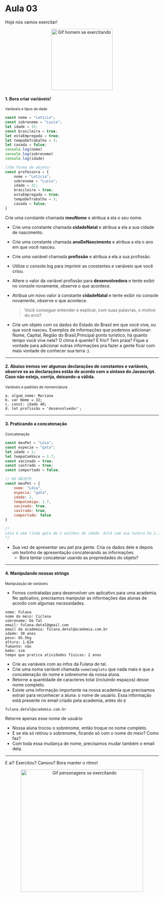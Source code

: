 # Aula 03

Hoje nós vamos exercitar!

<p align="center">
    <img alt="Gif homem se exercitando" src="https://anamaria.uol.com.br/amp-stories/6-dicas-para-treinar-em-casa/assets/11.gif" width=200 />
</p>

#### 1. Bora criar variáveis!
<sub>Variáveis e tipos de dado</sub>

```javascript
const nome = "Letícia";
const sobrenome = "Luzia";
let idade = 32;
const brasileira = true;
let estaEmpregada = true;
let tempoDeTrabalho = 3;
let casada = false;
console.log(nome)
console.log(sobrenome)
console.log(idade)

//Em forma de objeto:
const professora = {
    nome = "Letícia";
    sobrenome = "Luzia";
    idade = 32;
    brasileira = true;
    estaEmpregada = true;
    tempoDeTrabalho = 3;
    casada = false;
}
```

Crie uma constante chamada **meuNome** e atribua a ela o seu nome.
  * Crie uma constante chamada **cidadeNatal** e atribua a ela a sua cidade de nascimento.
  * Crie uma constante chamada **anoDeNascimento** e atribua a ela o ano em que você nasceu.
  * Crie uma variável chamada **profissão** e atribua a ela a sua profissão.
  * Utilize o console.log para imprimir as constantes e variáveis que você criou.
  * Altere o valor da variável profissão para **desenvolvedora** e tente exibir no console novamente, observe o que acontece.
  * Atribua um novo valor à constante **cidadeNatal** e tente exibir no console novamente, observe o que acontece.
    > Você consegue entender e explicar, com suas palavras, o motivo do erro?

  * Crie um objeto com os dados do Estado do Brasil em que você vive, ou que você nasceu. Exemplos de informações que podemos adicionar: Nome, Capital, Região do Brasil,Principal ponto turístico, há quanto tempo você vive nele? O clima é quente? É frio? Tem praia? Fique a vontade para adicionar outras informações pra fazer a gente ficar com mais vontade de conhecer sua terra :).
      
  ---

  #### 2. Abaixo iremos ver algumas declarações de constantes e variáveis, observe se as declarações estão de acordo com a sintaxe do Javascript. Caso não esteja, corrija, deixando-a válida.
  <sub>Variáveis e padrões de nomenclatura</sub>

    a. algum_nome: Mariana
    b. var Nome = 32; 
    c. const: idade 40;
    d. let profissão = 'desenvolvedor';
---

#### 3. Praticando a concatenação
<sub>Concatenação</sub>

```javascript
const meuPet = "Léia";
const especie = "gata";
let idade = 2;
let tempoComVoce = 1.7;
const vacinado = true;
const castrado = true;
const comportado = false;

// OU OBJETO
const meuPet = {
    nome: "Léia",
    especia: "gata",
    idade: 2,
    tempoComigo: 1.7,
    vacinado: true,
    castrado: true,
    comportado: false
}

/*
Léia é uma linda gata de 2 aninhos de idade. Está com sua tutora há 1.7 anos. Léia adora fazer bagunça e receber carinho no pescoço.
*/
```

* Sua vez de apresentar seu pet pra gente. Cria os dados dele e depois um textinho de apresentação concatenando as informações.
    * Bora tentar concatenar usando as propriedades do objeto?
---
#### 4. Manipulando nossas strings
<sub>Manipulação de variáveis</sub>

* Fomos contratadas para desenvolver um aplicativo para uma academia. No aplicativo, precisamos manipular as informações das alunas de acordo com algumas necessidades.

```
nome: Fulana
nome do meio: Ciclana
sobrenome: De Tal
email: fulana.detal@gmail.com
email da academia: fulana.detal@academia.com.br
idade: 30 anos
peso: 65.5kg
altura: 1.62m
fumante: não
bebe: sim
tempo que pratica atividades físicas: 2 anos
```

* Crie as variáveis com as infos da Fulana de tal.
* Crie uma noma variável chamada `nomeCompleto` que nada mais é que a concatenação do nome e sobrenome da nossa aluna.
* Retorne a quantidade de caracteres total (incluindo espaços) desse nome completo.
* Existe uma informação importante na nossa academia que precisamos extrair para reconhecer a aluna: o nome de usuário. Essa informação está presente no email criado pela academia, antes do `@`
```
fulana.detal@academia.com.br
```
Retorne apenas esse nome de usuário
* Nossa aluna trocou o sobrenome, então troque no nome completo.
* E se ela só retirou o sobrenome, ficando só com o nome do meio? Como faz?
* Com toda essa mudança de nome, precisamos mudar também o email dela.

---
E aí? Exercitou? Cansou? Bora manter o ritmo!
<p align="center">
    <img alt="Gif personagens se exercitando" src="https://i.giphy.com/xThuWwRYOZdfcODqVy.gif" width=400 />
</p>